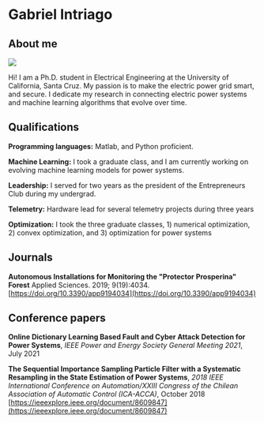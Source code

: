 # Gabriel Intriago

## About me
![](https://postimg.cc/1VBmqLSP)

Hi! I am a Ph.D. student in Electrical Engineering at the University of California, Santa Cruz.
My passion is to make the electric power grid smart, and secure.
I dedicate my research in connecting electric power systems and machine learning algorithms that evolve over time.


## Qualifications

**Programming languages:** Matlab, and Python proficient.

**Machine Learning:** I took a graduate class, and I am currently working on evolving machine learning models for power systems.

**Leadership:** I served for two years as the president of the Entrepreneurs Club during my undergrad.

**Telemetry:** Hardware lead for several telemetry projects during three years

**Optimization:** I took the three graduate classes, 1) numerical optimization, 2) convex optimization, and 3) optimization for power systems


## Journals

**Autonomous Installations for Monitoring the "Protector Prosperina" Forest**
Applied Sciences. 2019; 9(19):4034.
[https://doi.org/10.3390/app9194034](https://doi.org/10.3390/app9194034)


## Conference papers

**Online Dictionary Learning Based Fault and Cyber Attack Detection for Power Systems**, _IEEE Power and Energy Society General Meeting 2021_, July 2021

**The Sequential Importance Sampling Particle Filter with a Systematic Resampling in the State Estimation of Power Systems**, _2018 IEEE International Conference on Automation/XXIII Congress of the Chilean Association of Automatic Control (ICA-ACCA)_, October 2018
[https://ieeexplore.ieee.org/document/8609847](https://ieeexplore.ieee.org/document/8609847)
